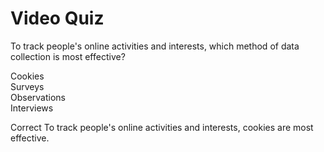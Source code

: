 # Video Quiz
To track people's online activities and interests, which method of data collection is most effective?


Cookies   
Surveys   
Observations    
Interviews    

Correct
To track people's online activities and interests, cookies are most effective. 
